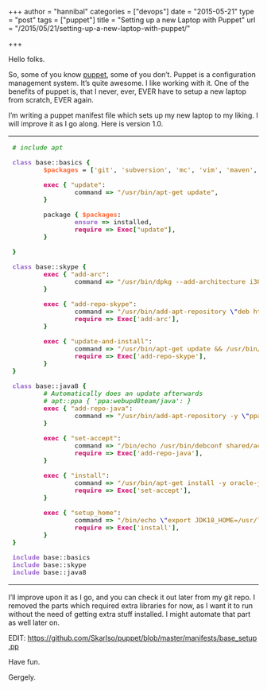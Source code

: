 +++
author = "hannibal"
categories = ["devops"]
date = "2015-05-21"
type = "post"
tags = ["puppet"]
title = "Setting up a new Laptop with Puppet"
url = "/2015/05/21/setting-up-a-new-laptop-with-puppet/"

+++

Hello folks.

So, some of you know <a href="https://puppetlabs.com/" target="_blank">puppet</a>, some of you don&#8217;t. Puppet is a configuration management system. It&#8217;s quite awesome. I like working with it. One of the benefits of puppet is, that I never, ever, EVER have to setup a new laptop from scratch, EVER again.

I&#8217;m writing a puppet manifest file which sets up my new laptop to my liking. I will improve it as I go along. Here is version 1.0.

<div class="wp_syntax">
  <table>
    <tr>
      <td class="code">
        <pre class="ruby" style="font-family:monospace;"><span style="color:#008000; font-style:italic;"># include apt</span>
&nbsp;
<span style="color:#9966CC; font-weight:bold;">class</span> base::basics <span style="color:#006600; font-weight:bold;">&#123;</span>
        <span style="color:#ff6633; font-weight:bold;">$packages</span> = <span style="color:#006600; font-weight:bold;">&#91;</span><span style="color:#996600;">'git'</span>, <span style="color:#996600;">'subversion'</span>, <span style="color:#996600;">'mc'</span>, <span style="color:#996600;">'vim'</span>, <span style="color:#996600;">'maven'</span>, <span style="color:#996600;">'gradle'</span><span style="color:#006600; font-weight:bold;">&#93;</span>
&nbsp;
        <span style="color:#CC0066; font-weight:bold;">exec</span> <span style="color:#006600; font-weight:bold;">&#123;</span> <span style="color:#996600;">"update"</span>:
                command <span style="color:#006600; font-weight:bold;">=&gt;</span> <span style="color:#996600;">"/usr/bin/apt-get update"</span>,
        <span style="color:#006600; font-weight:bold;">&#125;</span>
&nbsp;
        package <span style="color:#006600; font-weight:bold;">&#123;</span> <span style="color:#ff6633; font-weight:bold;">$packages</span>:
                <span style="color:#9966CC; font-weight:bold;">ensure</span> <span style="color:#006600; font-weight:bold;">=&gt;</span> installed,
                <span style="color:#CC0066; font-weight:bold;">require</span> <span style="color:#006600; font-weight:bold;">=&gt;</span> <span style="color:#CC0066; font-weight:bold;">Exec</span><span style="color:#006600; font-weight:bold;">&#91;</span><span style="color:#996600;">"update"</span><span style="color:#006600; font-weight:bold;">&#93;</span>,
        <span style="color:#006600; font-weight:bold;">&#125;</span>
&nbsp;
<span style="color:#006600; font-weight:bold;">&#125;</span>
&nbsp;
<span style="color:#9966CC; font-weight:bold;">class</span> base::skype <span style="color:#006600; font-weight:bold;">&#123;</span>
        <span style="color:#CC0066; font-weight:bold;">exec</span> <span style="color:#006600; font-weight:bold;">&#123;</span> <span style="color:#996600;">"add-arc"</span>:
                command <span style="color:#006600; font-weight:bold;">=&gt;</span> <span style="color:#996600;">"/usr/bin/dpkg --add-architecture i386"</span>,
        <span style="color:#006600; font-weight:bold;">&#125;</span>
&nbsp;
        <span style="color:#CC0066; font-weight:bold;">exec</span> <span style="color:#006600; font-weight:bold;">&#123;</span> <span style="color:#996600;">"add-repo-skype"</span>:
                command <span style="color:#006600; font-weight:bold;">=&gt;</span> <span style="color:#996600;">"/usr/bin/add-apt-repository <span style="color:#000099;">\"</span>deb http://archive.canonical.com/ <span style="color:#000099;">\$</span>(lsb_release -sc) partner<span style="color:#000099;">\"</span>"</span>,
                <span style="color:#CC0066; font-weight:bold;">require</span> <span style="color:#006600; font-weight:bold;">=&gt;</span> <span style="color:#CC0066; font-weight:bold;">Exec</span><span style="color:#006600; font-weight:bold;">&#91;</span><span style="color:#996600;">'add-arc'</span><span style="color:#006600; font-weight:bold;">&#93;</span>,
        <span style="color:#006600; font-weight:bold;">&#125;</span>
&nbsp;
        <span style="color:#CC0066; font-weight:bold;">exec</span> <span style="color:#006600; font-weight:bold;">&#123;</span> <span style="color:#996600;">"update-and-install"</span>:
                command <span style="color:#006600; font-weight:bold;">=&gt;</span> <span style="color:#996600;">"/usr/bin/apt-get update && /usr/bin/apt-get install skype"</span>,
                <span style="color:#CC0066; font-weight:bold;">require</span> <span style="color:#006600; font-weight:bold;">=&gt;</span> <span style="color:#CC0066; font-weight:bold;">Exec</span><span style="color:#006600; font-weight:bold;">&#91;</span><span style="color:#996600;">'add-repo-skype'</span><span style="color:#006600; font-weight:bold;">&#93;</span>,
        <span style="color:#006600; font-weight:bold;">&#125;</span>
<span style="color:#006600; font-weight:bold;">&#125;</span>
&nbsp;
<span style="color:#9966CC; font-weight:bold;">class</span> base::java8 <span style="color:#006600; font-weight:bold;">&#123;</span>
        <span style="color:#008000; font-style:italic;"># Automatically does an update afterwards</span>
        <span style="color:#008000; font-style:italic;"># apt::ppa { 'ppa:webupd8team/java': }</span>
        <span style="color:#CC0066; font-weight:bold;">exec</span> <span style="color:#006600; font-weight:bold;">&#123;</span> <span style="color:#996600;">"add-repo-java"</span>:
                command <span style="color:#006600; font-weight:bold;">=&gt;</span> <span style="color:#996600;">"/usr/bin/add-apt-repository -y <span style="color:#000099;">\"</span>ppa:webupd8team/java<span style="color:#000099;">\"</span> && /usr/bin/apt-get update"</span>
        <span style="color:#006600; font-weight:bold;">&#125;</span>
&nbsp;
        <span style="color:#CC0066; font-weight:bold;">exec</span> <span style="color:#006600; font-weight:bold;">&#123;</span> <span style="color:#996600;">"set-accept"</span>:
                command <span style="color:#006600; font-weight:bold;">=&gt;</span> <span style="color:#996600;">"/bin/echo /usr/bin/debconf shared/accepted-oracle-license-v1-1 select true | sudo /usr/bin/debconf-set-selections && /bin/echo /usr/bin/debconf shared/accepted-oracle-license-v1-1 seen true | sudo /usr/bin/debconf-set-selections"</span>,
                <span style="color:#CC0066; font-weight:bold;">require</span> <span style="color:#006600; font-weight:bold;">=&gt;</span> <span style="color:#CC0066; font-weight:bold;">Exec</span><span style="color:#006600; font-weight:bold;">&#91;</span><span style="color:#996600;">'add-repo-java'</span><span style="color:#006600; font-weight:bold;">&#93;</span>,
        <span style="color:#006600; font-weight:bold;">&#125;</span>
&nbsp;
        <span style="color:#CC0066; font-weight:bold;">exec</span> <span style="color:#006600; font-weight:bold;">&#123;</span> <span style="color:#996600;">"install"</span>:
                command <span style="color:#006600; font-weight:bold;">=&gt;</span> <span style="color:#996600;">"/usr/bin/apt-get install -y oracle-java8-installer"</span>,
                <span style="color:#CC0066; font-weight:bold;">require</span> <span style="color:#006600; font-weight:bold;">=&gt;</span> <span style="color:#CC0066; font-weight:bold;">Exec</span><span style="color:#006600; font-weight:bold;">&#91;</span><span style="color:#996600;">'set-accept'</span><span style="color:#006600; font-weight:bold;">&#93;</span>,
        <span style="color:#006600; font-weight:bold;">&#125;</span>
&nbsp;
        <span style="color:#CC0066; font-weight:bold;">exec</span> <span style="color:#006600; font-weight:bold;">&#123;</span> <span style="color:#996600;">"setup_home"</span>:
                command <span style="color:#006600; font-weight:bold;">=&gt;</span> <span style="color:#996600;">"/bin/echo <span style="color:#000099;">\"</span>export JDK18_HOME=/usr/lib/jvm/java-8-oracle/<span style="color:#000099;">\"</span> &gt;&gt; /etc/environment"</span>,
                <span style="color:#CC0066; font-weight:bold;">require</span> <span style="color:#006600; font-weight:bold;">=&gt;</span> <span style="color:#CC0066; font-weight:bold;">Exec</span><span style="color:#006600; font-weight:bold;">&#91;</span><span style="color:#996600;">'install'</span><span style="color:#006600; font-weight:bold;">&#93;</span>,
        <span style="color:#006600; font-weight:bold;">&#125;</span>
<span style="color:#006600; font-weight:bold;">&#125;</span>
&nbsp;
<span style="color:#9966CC; font-weight:bold;">include</span> base::basics
<span style="color:#9966CC; font-weight:bold;">include</span> base::skype
<span style="color:#9966CC; font-weight:bold;">include</span> base::java8</pre>
      </td>
    </tr>
  </table>
</div>

I&#8217;ll improve upon it as I go, and you can check it out later from my git repo. I removed the parts which required extra libraries for now, as I want it to run without the need of getting extra stuff installed. I might automate that part as well later on.

EDIT: <a href="https://github.com/Skarlso/puppet/blob/master/manifests/base_setup.pp" target="_blank">https://github.com/Skarlso/puppet/blob/master/manifests/base_setup.pp</a>

Have fun.
  
Gergely.